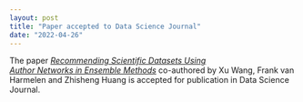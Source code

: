 ```yaml
---
layout: post
title: "Paper accepted to Data Science Journal"
date: "2022-04-26"
---
```


The paper _[Recommending Scientific Datasets Using  
Author Networks in Ensemble Methods](https://datasciencehub.net/paper/recommending-scienti%EF%AC%81c-datasets-using-author-networks-ensemble-methods)_ co-authored by Xu Wang, Frank van Harmelen and Zhisheng Huang is accepted for publication in Data Science Journal.
